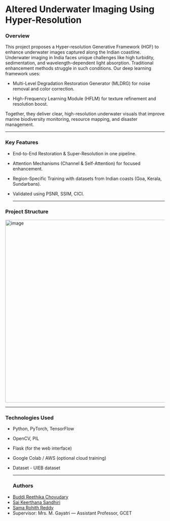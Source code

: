 # Altered Underwater Imaging Using Hyper-Resolution
<h3>Overview</h3> 
This project proposes a Hyper-resolution Generative Framework (HGF) to enhance underwater images captured along the Indian coastline. Underwater imaging in India faces unique challenges like high turbidity, sedimentation, and wavelength-dependent light absorption. Traditional enhancement methods struggle in such conditions. Our deep learning framework uses:

* Multi-Level Degradation Restoration Generator (MLDRG) for noise removal and color correction.

* High-Frequency Learning Module (HFLM) for texture refinement and resolution boost.

Together, they deliver clear, high-resolution underwater visuals that improve marine biodiversity monitoring, resource mapping, and disaster management.

----------
<h3>Key Features</h3>

* End-to-End Restoration & Super-Resolution in one pipeline.

* Attention Mechanisms (Channel & Self-Attention) for focused enhancement.

* Region-Specific Training with datasets from Indian coasts (Goa, Kerala, Sundarbans).

* Validated using PSNR, SSIM, CICI.

  -----
<h3>Project Structure</h3>
  <img width="1350" height="578" alt="image" src="https://github.com/user-attachments/assets/3b2f496e-31df-4117-9714-17dbdd84435e" />

  --------
  <h3>  Technologies Used</h3>

* Python, PyTorch, TensorFlow

* OpenCV, PIL

* Flask (for the web interface)
* Google Colab / AWS (optional cloud training)
* Dataset - UIEB dataset

  
  --------
  <h3>Authors</h3>

<ul>
  <li><a href="https://github.com/Reethz30">Buddi Reethika Chovudary</a> 
  <li><a href="https://github.com/psykeefuego">Sai Keerthana Sandhiri</a>
  <li><a href="https://github.com/rohithhhhhhhhhhh">Sama Rohith Reddy</a> 
    <li>Supervisor: Mrs. M. Gayatri — Assistant Professor, GCET</li>
</ul>



